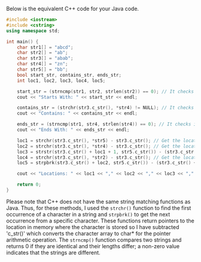 Below is the equivalent C++ code for your Java code.
```cpp
#include <iostream>
#include <cstring>
using namespace std;

int main() {
    char str1[] = "abcd";
    char str2[] = "ab"; 
    char str3[] = "abab";
    char str4[] = "zn";
    char str5[] = "bb";
    bool start_str, contains_str, ends_str;
    int loc1, loc2, loc3, loc4, loc5; 

    start_str = (strncmp(str1, str2, strlen(str2)) == 0); // It checks if first string starts with the second string
    cout << "Starts With: " << start_str << endl; 

    contains_str = (strchr(str3.c_str(), *str4) != NULL); // It checks if first string contains the second string anywhere in it
    cout << "Contains: " << contains_str << endl; 

    ends_str = (strncmp(str1, str4, strlen(str4)) == 0); // It checks if first string ends with the second string
    cout << "Ends With: " << ends_str << endl;  

    loc1 = strchr(str3.c_str(), *str5) - str3.c_str(); // Get the location of 'bb' in the first string
    loc2 = strchr(str3.c_str(), *str4) - str3.c_str(); // Get the location of 'ab' in the first string
    loc3 = strstr(str3.c_str() + loc1 + 1, str5.c_str()) - (str3.c_str() + loc1 + 1);  // Get the next occurrence of 'bb' from current location of 'ab' in first string
    loc4 = strchr(str3.c_str(), *str2) - str3.c_str(); // Get the location of 'ab' in first string
    loc5 = strpbrk(str3.c_str() + loc2, str5.c_str()) - (str3.c_str() + loc2); // Get the next occurrence of any character from current position in first string

    cout << "Locations: " << loc1 << "," << loc2 << "," << loc3 << "," << loc4 << "," << loc5 << endl; 

    return 0;
}
```
Please note that C++ does not have the same string matching functions as Java. Thus, for these methods, I used the `strchr()` function to find the first occurrence of a character in a string and `strpbrk()` to get the next occurrence from a specific character. These functions return pointers to the location in memory where the character is stored so I have subtracted 'c_str()' which converts the character array to char* for the pointer arithmetic operation. The `strncmp()` function compares two strings and returns 0 if they are identical and their lengths differ; a non-zero value indicates that the strings are different.
